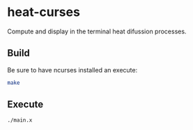 # heat-curses
Compute and display in the terminal heat difussion processes.

## Build
Be sure to have ncurses installed an execute:
```bash
make
```

## Execute
```bash
./main.x
```

